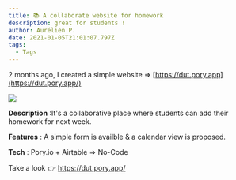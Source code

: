 ```yaml
---
title: 📚 A collaborate website for homework
description: great for students !
author: Aurélien P.
date: 2021-01-05T21:01:07.797Z
tags:
  - Tags
---
```

2 months ago, I created a simple website => [https://dut.pory.app](https://dut.pory.app/)



![](/static/img/capture2.png)



**Description** :It's a collaborative place where students can add their homework for next week.

**Features** : A simple form is availble & a calendar view is proposed. 

**Tech** : Pory.io + Airtable => No-Code



Take a look 👉 <https://dut.pory.app/>